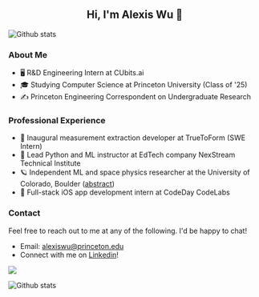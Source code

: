 <div> 
  <h2 align="center"> Hi, I'm Alexis Wu 👋 </h2> 
</div>

![Github stats](https://github-readme-stats.vercel.app/api?username=alexisjwu&theme=midnight-purple&show_icons=true&count_private=true&hide=,issues,contribs)

### About Me
* 🖥️  R&D Engineering Intern at CUbits.ai
* 🎓  Studying Computer Science at Princeton University (Class of '25)
* ✍️  Princeton Engineering Correspondent on Undergraduate Research

### Professional Experience
* 👕 Inaugural measurement extraction developer at TrueToForm (SWE Intern)
* 📖 Lead Python and ML instructor at EdTech company NexStream Technical Institute
* 🪐 Independent ML and space physics researcher at the University of Colorado, Boulder ([abstract](https://www.ion.org/publications/abstract.cfm?articleID=17855))
* 📱 Full-stack iOS app development intern at CodeDay CodeLabs

### Contact
Feel free to reach out to me at any of the following. I'd be happy to chat!
* Email: alexiswu@princeton.edu
* Connect with me on [Linkedin](http://linkedin.com/in/alexisjwu)!

![](https://komarev.com/ghpvc/?username=alexisjwu&color=blueviolet&style=flat)

![Github stats](https://github-readme-stats.vercel.app/api?username=alexisjwu&theme=midnight-purple&show_icons=true&count_private=true&hide=,issues,contribs)

<!--
**alexisjwu/alexisjwu** is a ✨ _special_ ✨ repository because its `README.md` (this file) appears on your GitHub profile.

Here are some ideas to get you started:

🔭 I’m currently working on ...
- 🌱 I’m currently learning ...
- 👯 I’m looking to collaborate on ...
- 🤔 I’m looking for help with ...
- 💬 Ask me about ...
- 📫 How to reach me: ...
- 😄 Pronouns: ...
- ⚡ Fun fact: ...
-->
